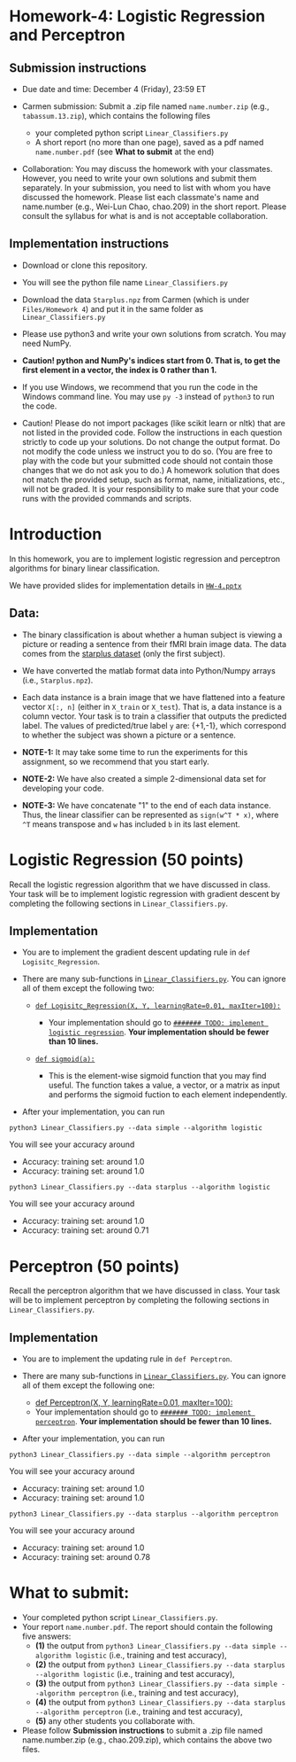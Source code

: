 # Homework-4: Logistic Regression and Perceptron

## Submission instructions

* Due date and time: December 4 (Friday), 23:59 ET

* Carmen submission: 
Submit a .zip file named `name.number.zip` (e.g., `tabassum.13.zip`), which contains the following files
  - your completed python script `Linear_Classifiers.py`
  - A short report (no more than one page), saved as a pdf named `name.number.pdf` (see **What to submit** at the end)
 
* Collaboration: You may discuss the homework with your classmates. However, you need to write your own solutions and submit them separately. In your submission, you need to list with whom you have discussed the homework. Please list each classmate's name and name.number (e.g., Wei-Lun Chao, chao.209) in the short report. Please consult the syllabus for what is and is not acceptable collaboration.


## Implementation instructions

* Download or clone this repository.

* You will see the python file name `Linear_Classifiers.py`

* Download the data `Starplus.npz` from Carmen (which is under `Files/Homework 4`) and put it in the same folder as `Linear_Classifiers.py`

* Please use python3 and write your own solutions from scratch. You may need NumPy.

* **Caution! python and NumPy's indices start from 0. That is, to get the first element in a vector, the index is 0 rather than 1.**

* If you use Windows, we recommend that you run the code in the Windows command line. You may use `py -3` instead of `python3` to run the code.

* Caution! Please do not import packages (like scikit learn or nltk) that are not listed in the provided code. Follow the instructions in each question strictly to code up your solutions. Do not change the output format. Do not modify the code unless we instruct you to do so. (You are free to play with the code but your submitted code should not contain those changes that we do not ask you to do.) A homework solution that does not match the provided setup, such as format, name, initializations, etc., will not be graded. It is your responsibility to make sure that your code runs with the provided commands and scripts.



# Introduction

In this homework, you are to implement logistic regression and perceptron algorithms for binary linear classification.

We have provided slides for implementation details in [`HW-4.pptx`](./HW-4.pptx)


## Data: 

* The binary classification is about whether a human subject is viewing a picture or reading a sentence from their fMRI brain image data. The data comes from the [starplus dataset](http://www.cs.cmu.edu/afs/cs.cmu.edu/project/theo-81/www/) (only the first subject). 

* We have converted the matlab format data into Python/Numpy arrays (i.e., `Starplus.npz`). 

* Each data instance is a brain image that we have flattened into a feature vector `X[:, n]` (either in `X_train` or `X_test`). That is, a data instance is a column vector. Your task is to train a classifier that outputs the predicted label. The values of predicted/true label `y` are: {+1,-1}, which correspond to whether the subject was shown a picture or a sentence.

* **NOTE-1:** It may take some time to run the experiments for this assignment, so we recommend that you start early. 

* **NOTE-2:** We have also created a simple 2-dimensional data set for developing your code.

* **NOTE-3:** We have concatenate "1" to the end of each data instance. Thus, the linear classifier can be represented as `sign(w^T * x)`, where `^T` means transpose and `w` has included `b` in its last element.



# Logistic Regression (50 points)

Recall the logistic regression algorithm that we have discussed in class. Your task will be to implement logistic regression with gradient descent by completing the following sections in `Linear_Classifiers.py`. 

## Implementation

* You are to implement the gradient descent updating rule in `def Logisitc_Regression`.

* There are many sub-functions in  [`Linear_Classifiers.py`](./Linear_Classifiers.py). You can ignore all of them except the following two:
	* [`def Logisitc_Regression(X, Y, learningRate=0.01, maxIter=100):`](./Linear_Classifiers.py#L90)
    		
		* Your implementation should go to [`####### TODO: implement logistic regression`](./Linear_Classifiers.py#L107). **Your implementation should be fewer than 10 lines.**
	
	* [`def sigmoid(a):`](./Linear_Classifiers.py#L86)
    		
		* This is the element-wise sigmoid function that you may find useful. The function takes a value, a vector, or a matrix as input and performs the sigmoid fuction to each element independently. 

* After your implementation, you can run

```
python3 Linear_Classifiers.py --data simple --algorithm logistic

```
You will see your accuracy around
  * Accuracy: training set: around 1.0
  * Accuracy: training set: around 1.0

```
python3 Linear_Classifiers.py --data starplus --algorithm logistic

```
You will see your accuracy around
  * Accuracy: training set: around 1.0
  * Accuracy: training set: around 0.71



# Perceptron (50 points)

Recall the perceptron algorithm that we have discussed in class. Your task will be to implement perceptron by completing the following sections in `Linear_Classifiers.py`. 

## Implementation

* You are to implement the updating rule in `def Perceptron`.

* There are many sub-functions in  [`Linear_Classifiers.py`](./Linear_Classifiers.py). You can ignore all of them except the following one:
	* [def Perceptron(X, Y, learningRate=0.01, maxIter=100):](./Linear_Classifiers.py#L116)
	* Your implementation should go to [`####### TODO: implement perceptron`](./Linear_Classifiers.py#L138). **Your implementation should be fewer than 10 lines.**

* After your implementation, you can run

```
python3 Linear_Classifiers.py --data simple --algorithm perceptron

```
You will see your accuracy around
  * Accuracy: training set: around 1.0
  * Accuracy: training set: around 1.0

```
python3 Linear_Classifiers.py --data starplus --algorithm perceptron

```
You will see your accuracy around
  * Accuracy: training set: around 1.0
  * Accuracy: training set: around 0.78



# What to submit:

* Your completed python script `Linear_Classifiers.py`. 
* Your report `name.number.pdf`. The report should contain the following five answers: 
	* **(1)** the output from `python3 Linear_Classifiers.py --data simple --algorithm logistic` (i.e., training and test accuracy),
	* **(2)** the output from `python3 Linear_Classifiers.py --data starplus --algorithm logistic` (i.e., training and test accuracy),
	* **(3)** the output from `python3 Linear_Classifiers.py --data simple --algorithm perceptron` (i.e., training and test accuracy),
	* **(4)** the output from `python3 Linear_Classifiers.py --data starplus --algorithm perceptron` (i.e., training and test accuracy),
	* **(5)** any other students you collaborate with.
* Please follow **Submission instructions** to submit a .zip file named name.number.zip (e.g., chao.209.zip), which contains the above two files.
